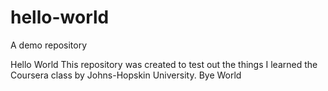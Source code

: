 # hello-world
A demo repository 

Hello World
This repository was created to test out the things I learned the Coursera class by Johns-Hopskin University.
Bye World

